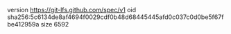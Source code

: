 version https://git-lfs.github.com/spec/v1
oid sha256:5c6134de8af4694f0029cdf0b48d68445445afd0c037c0d0be5f67fbe412959a
size 6592
